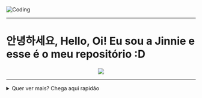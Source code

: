 <img align="Center" alt="Coding" width="900" src="https://i.pinimg.com/originals/7b/1b/b6/7b1bb67b642f2665a0709a26e57300e1.gif">

---

<h1> 안녕하세요, Hello, Oi! Eu sou a Jinnie e esse é o meu repositório :D </h1> 


<div id="header" align="center">
<img align="Center" src="https://spotify-github-profile.vercel.app/api/view?uid=12144321314&cover_image=true&theme=novatorem&show_offline=false&bar_color=53b14f&bar_color_cover=false)](https://github.com/kittinan/spotify-github-profile"/>
</div>

---

<details>
<summary>Quer ver mais? Chega aqui rapidão</summary>     

---  
  
<div id="header" align="center">
<img align="Center" height="500em" src="https://github.com/aflaviarv/aflaviarv/blob/output/github-contribution-grid-snake.svg"/>
</div>  

---  

  
  
<div id="header" align="center">
<a href="https://github.com/aflaviarv">
<img align="center" height="180em" src="https://streak-stats.demolab.com?user=aflaviarv&theme=hacker&border_radius=9&locale=pt-br&date_format=%5BY.%5Dn.j"/>
<img align="center" height="180em" src="https://github-readme-stats.vercel.app/api?username=aflaviarv&theme=merko&show_icons=true"/>
</div>  
  
  
---

  

<div id="header" align="center">
<img align="Center" height="500em" src="https://spotify-recently-played-readme.vercel.app/api?user=12144321314&unique=true"/>
</div>



---
  
<details>
<summary>Bora falar de coisas legais?</summary>

<details>
<summary>Qual sua linguagem preferida? A minha é essa</summary>      

<div id="header" align="center">
<img align="Center" height="150em" src="https://i.pinimg.com/originals/b0/83/a3/b083a3941a60a81dda7e29710397f869.gif"/>
</div>

<details>
<summary>Qual sua cloud preferida? A minha é essa</summary>     

<div id="header" align="center">
<img align="Center" height="150em" src="https://miro.medium.com/max/1400/1*2-b5UkCIf7iF0eCTc-DFeQ.gif"/>
</div>

</details>  
  
